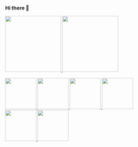 ### Hi there 👋



 <a href="https://github.com/m4j7">
  <img height="180em" src="https://github-readme-stats.vercel.app/api?username=m4j7&show_icons=true&theme=dracula&include_all_commits=true&count_private=true"/>
  <img height="180em" src="https://github-readme-stats.vercel.app/api/top-langs/?username=m4j7&layout=compact&langs_count=7&theme=dracula"/>

  
  <div style="display: inline_block"><br>
  <img height="100em" src="https://cdn.jsdelivr.net/gh/devicons/devicon/icons/c/c-plain.svg" />
  <img height="100em" src="https://cdn.jsdelivr.net/gh/devicons/devicon/icons/css3/css3-plain.svg" />
  <img height="100em" src="https://cdn.jsdelivr.net/gh/devicons/devicon/icons/java/java-original.svg" />
  <img height="100em" src="https://cdn.jsdelivr.net/gh/devicons/devicon/icons/csharp/csharp-plain.svg" />
  <img height="100em" src="https://cdn.jsdelivr.net/gh/devicons/devicon/icons/angularjs/angularjs-plain.svg" />
  <img height="100em" src="https://cdn.jsdelivr.net/gh/devicons/devicon/icons/javascript/javascript-plain.svg" />
          
  
  <div>


